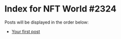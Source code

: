 # Index for NFT World #2324
Posts will be displayed in the order below:

- [Your first post](./001-first.md)

